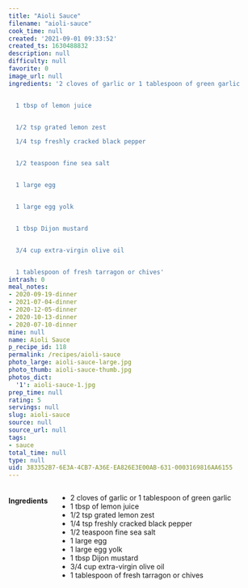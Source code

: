 ```yaml
---
title: "Aioli Sauce"
filename: "aioli-sauce"
cook_time: null
created: '2021-09-01 09:33:52'
created_ts: 1630488832
description: null
difficulty: null
favorite: 0
image_url: null
ingredients: '2 cloves of garlic or 1 tablespoon of green garlic


  1 tbsp of lemon juice


  1/2 tsp grated lemon zest

  1/4 tsp freshly cracked black pepper


  1/2 teaspoon fine sea salt


  1 large egg


  1 large egg yolk


  1 tbsp Dijon mustard


  3/4 cup extra-virgin olive oil


  1 tablespoon of fresh tarragon or chives'
intrash: 0
meal_notes:
- 2020-09-19-dinner
- 2021-07-04-dinner
- 2020-12-05-dinner
- 2020-10-13-dinner
- 2020-07-10-dinner
mine: null
name: Aioli Sauce
p_recipe_id: 118
permalink: /recipes/aioli-sauce
photo_large: aioli-sauce-large.jpg
photo_thumb: aioli-sauce-thumb.jpg
photos_dict:
  '1': aioli-sauce-1.jpg
prep_time: null
rating: 5
servings: null
slug: aioli-sauce
source: null
source_url: null
tags:
- sauce
total_time: null
type: null
uid: 383352B7-6E3A-4CB7-A36E-EA826E3E00AB-631-0003169816AA6155
---
```

<div class="large-8 medium-7 columns" id="writeup">	</div><!-- #writeup -->
</div><!-- #row-one -->
<div class="row" id="row-two">	<div class="medium-4 small-5 columns" id="ingredients"><h4>Ingredients</h4><div class="box box-ingredients content"><ul>
<li>2 cloves of garlic or 1 tablespoon of green garlic</li>
<li>1 tbsp of lemon juice</li>
<li>1/2 tsp grated lemon zest</li>
<li>1/4 tsp freshly cracked black pepper</li>
<li>1/2 teaspoon fine sea salt</li>
<li>1 large egg</li>
<li>1 large egg yolk</li>
<li>1 tbsp Dijon mustard</li>
<li>3/4 cup extra-virgin olive oil</li>
<li>1 tablespoon of fresh tarragon or chives</li>
</ul>
</div>	</div>	<div class="medium-6 small-7 columns" id="directions">	</div>